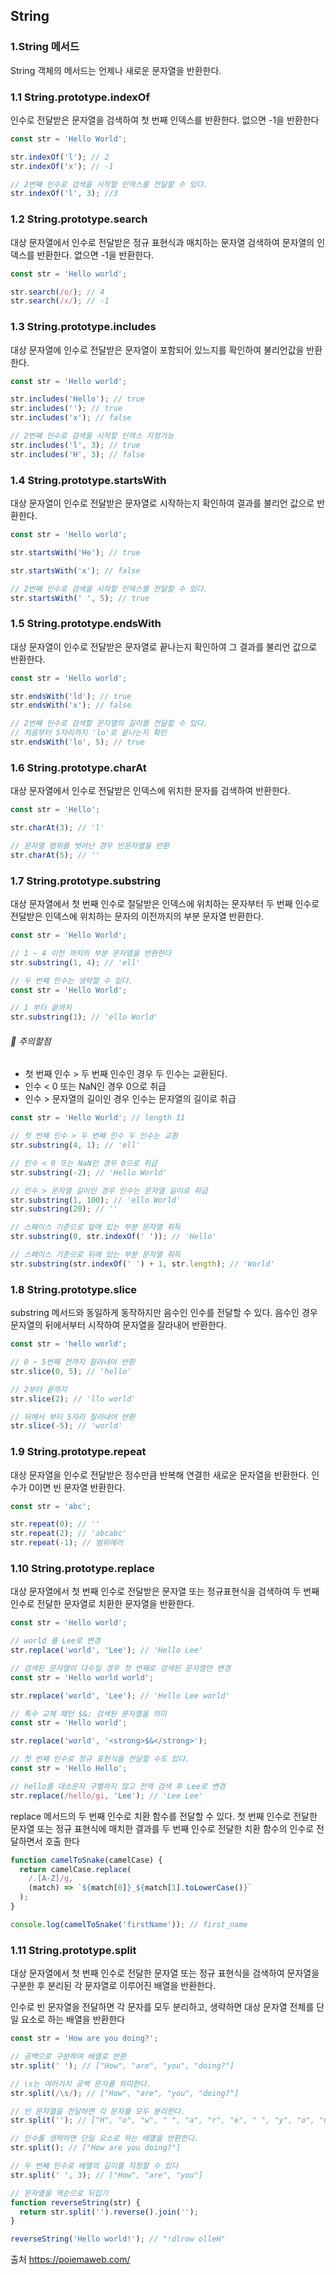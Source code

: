 ## String

### 1.String 메서드

String 객체의 메서드는 언제나 새로운 문자열을 반환한다.

### 1.1 String.prototype.indexOf

인수로 전달받은 문자열을 검색하여 첫 번째 인덱스를 반환한다. 없으면 -1을 반환한다

```javascript
const str = 'Hello World';

str.indexOf('l'); // 2
str.indexOf('x'); // -1

// 2번째 인수로 검색을 시작할 인덱스를 전달할 수 있다.
str.indexOf('l', 3); //3
```

### 1.2 String.prototype.search

대상 문자열에서 인수로 전달받은 정규 표현식과 매치하는 문자열 검색하여 문자열의 인덱스를 반환한다. 없으면 -1을 반환한다.

```javascript
const str = 'Hello world';

str.search(/o/); // 4
str.search(/x/); // -1
```

### 1.3 String.prototype.includes

대상 문자열에 인수로 전달받은 문자열이 포함되어 있느지를 확인하여 불리언값을 반환한다.

```javascript
const str = 'Hello world';

str.includes('Hello'); // true
str.includes(''); // true
str.includes('x'); // false

// 2번째 인수로 검색을 시작할 인덱스 지정가능
str.includes('l', 3); // true
str.includes('H', 3); // false
```

### 1.4 String.prototype.startsWith

대상 문자열이 인수로 전달받은 문자열로 시작하는지 확인하여 결과를 불리언 값으로 반환한다.

```javascript
const str = 'Hello world';

str.startsWith('He'); // true

str.startsWith('x'); // false

// 2번째 인수로 검색을 시작할 인덱스를 전달할 수 있다.
str.startsWith(' ', 5); // true
```

### 1.5 String.prototype.endsWith

대상 문자열이 인수로 전달받은 문자열로 끝나는지 확인하여 그 결과를 불리언 값으로 반환한다.

```javascript
const str = 'Hello world';

str.endsWith('ld'); // true
str.endsWith('x'); // false

// 2번째 인수로 검색할 문자열의 길이를 전달할 수 있다.
// 처음부터 5자리까지 'lo'로 끝나는지 확인
str.endsWith('lo', 5); // true
```

### 1.6 String.prototype.charAt

대상 문자열에서 인수로 전달받은 인덱스에 위치한 문자를 검색하여 반환한다.

```javascript
const str = 'Hello';

str.charAt(3); // 'l'

// 문자열 범위를 벗어난 경우 빈문자열을 반환
str.charAt(5); // ''
```

### 1.7 String.prototype.substring

대상 문자열에서 첫 번째 인수로 절달받은 인덱스에 위치하는 문자부터 두 번째 인수로 전달받은 인덱스에 위치하는 문자의 이전까지의 부분 문자열 반환한다.

```javascript
const str = 'Hello World';

// 1 ~ 4 이전 까지의 부분 문자열을 반환한다
str.substring(1, 4); // 'ell'
```

```javascript
// 두 번째 인수는 생략할 수 있다.
const str = 'Hello World';

// 1 부터 끝까지
str.substring(1); // 'ello World'
```

###### 📌 주의할점

- 첫 번째 인수 > 두 번째 인수인 경우 두 인수는 교환된다.
- 인수 < 0 또는 NaN인 경우 0으로 취급
- 인수 > 문자열의 길이인 경우 인수는 문자열의 길이로 취급

```javascript
const str = 'Hello World'; // length 11

// 첫 번째 인수 > 두 번째 인수 두 인수는 교환
str.substring(4, 1); // 'ell'

// 인수 < 0 또는 NaN인 경우 0으로 취급
str.substring(-2); // 'Hello World'

// 인수 > 문자열 길이인 경우 인수는 문자열 길이로 취급
str.substring(1, 100); // 'ello World'
str.substring(20); // ''

// 스페이스 기준으로 앞에 있는 부분 문자열 취득
str.substring(0, str.indexOf(' ')); // 'Hello'

// 스페이스 기준으로 뒤에 있는 부분 문자열 취득
str.substring(str.indexOf(' ') + 1, str.length); // 'World'
```

### 1.8 String.prototype.slice

substring 메서드와 동일하게 동작하지만 음수인 인수를 전달할 수 있다. 음수인 경우 문자열의 뒤에서부터 시작하여 문자열을 잘라내어 반환한다.

```javascript
const str = 'hello world';

// 0 ~ 5번째 전까지 잘라내어 반환
str.slice(0, 5); // 'hello'

// 2부터 끝까지
str.slice(2); // 'llo world'

// 뒤에서 부터 5자리 잘라내어 반환
str.slice(-5); // 'world'
```

### 1.9 String.prototype.repeat

대상 문자열을 인수로 전달받은 정수만큼 반복해 연결한 새로운 문자열을 반환한다. 인수가 0이면 빈 문자열 반환한다.

```javascript
const str = 'abc';

str.repeat(0); // ''
str.repeat(2); // 'abcabc'
str.repeat(-1); // 범위에러
```

### 1.10 String.prototype.replace

대상 문자열에서 첫 번째 인수로 전달받은 문자열 또는 정규표현식을 검색하여 두 번째 인수로 전달한 문자열로 치환한 문자열을 반환한다.

```javascript
const str = 'Hello world';

// world 를 Lee로 변경
str.replace('world', 'Lee'); // 'Hello Lee'

// 검색된 문자열이 다수일 경우 첫 번째로 검색된 문자열만 변경
const str = 'Hello world world';

str.replace('world', 'Lee'); // 'Hello Lee world'

// 특수 교체 패턴 $&: 검색된 문자열을 의미
const str = 'Hello world';

str.replace('world', '<strong>$&</strong>');

// 첫 번째 인수로 정규 표현식을 전달할 수도 있다.
const str = 'Hello Hello';

// hello를 대소문자 구별하지 않고 전역 검색 후 Lee로 변경
str.replace(/hello/gi, 'Lee'); // 'Lee Lee'
```

replace 메서드의 두 번째 인수로 치환 함수를 전달할 수 있다. 첫 번째 인수로 전달한 문자열 또는 정규 표현식에 매치한 결과를 두 번째 인수로 전달한 치환 함수의 인수로 전달하면서 호출 한다

```javascript
function camelToSnake(camelCase) {
  return camelCase.replace(
    /.[A-Z]/g,
    (match) => `${match[0]}_${match[1].toLowerCase()}`
  );
}

console.log(camelToSnake('firstName')); // first_name
```

### 1.11 String.prototype.split

대상 문자열에서 첫 번째 인수로 전달한 문자열 또는 정규 표현식을 검색하여 문자열을 구분한 후 분리된 각 문자열로 이루어진 배열을 반환한다.

인수로 빈 문자열을 전달하면 각 문자를 모두 분리하고, 생략하면 대상 문자열 전체를 단일 요소로 하는 배열을 반환한다

```javascript
const str = 'How are you doing?';

// 공백으로 구분하여 배열로 반환
str.split(' '); // ["How", "are", "you", "doing?"]

// \s는 여러가지 공백 문자를 의미한다.
str.split(/\s/); // ["How", "are", "you", "doing?"]

// 빈 문자열을 전달하면 각 문자를 모두 분리한다.
str.split(''); // ["H", "o", "w", " ", "a", "r", "e", " ", "y", "o", "u", " ", "d", "o", "i", "n", "g", "?"]

// 인수를 생략하면 단일 요소로 하는 배열을 반환한다.
str.split(); // ["How are you doing?"]

// 두 번째 인수로 배열의 길이를 지정할 수 있다
str.split(' ', 3); // ["How", "are", "you"]

// 문자열을 역순으로 뒤집기
function reverseString(str) {
  return str.split('').reverse().join('');
}

reverseString('Hello world!'); // "!dlrow olleH"
```

출처 https://poiemaweb.com/
